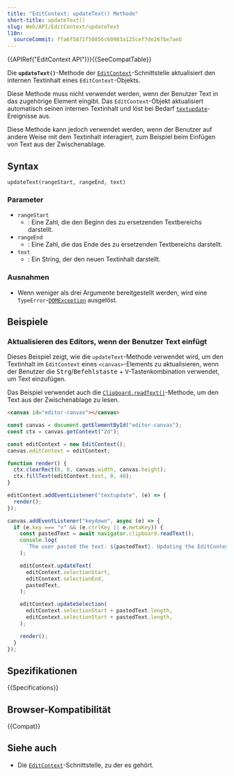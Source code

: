 ```yaml
---
title: "EditContext: updateText() Methode"
short-title: updateText()
slug: Web/API/EditContext/updateText
l10n:
  sourceCommit: ffa6f5871f50856c60983a125cef7de267be7aeb
---
```


{{APIRef("EditContext API")}}{{SeeCompatTable}}

Die **`updateText()`**-Methode der [`EditContext`](/de/docs/Web/API/EditContext)-Schnittstelle aktualisiert den internen Textinhalt eines `EditContext`-Objekts.

Diese Methode muss nicht verwendet werden, wenn der Benutzer Text in das zugehörige Element eingibt. Das `EditContext`-Objekt aktualisiert automatisch seinen internen Textinhalt und löst bei Bedarf [`textupdate`](/de/docs/Web/API/EditContext/textupdate_event)-Ereignisse aus.

Diese Methode kann jedoch verwendet werden, wenn der Benutzer auf andere Weise mit dem Textinhalt interagiert, zum Beispiel beim Einfügen von Text aus der Zwischenablage.

## Syntax

```js-nolint
updateText(rangeStart, rangeEnd, text)
```

### Parameter

- `rangeStart`
  - : Eine Zahl, die den Beginn des zu ersetzenden Textbereichs darstellt.
- `rangeEnd`
  - : Eine Zahl, die das Ende des zu ersetzenden Textbereichs darstellt.
- `text`
  - : Ein String, der den neuen Textinhalt darstellt.

### Ausnahmen

- Wenn weniger als drei Argumente bereitgestellt werden, wird eine `TypeError`-[`DOMException`](/de/docs/Web/API/DOMException) ausgelöst.

## Beispiele

### Aktualisieren des Editors, wenn der Benutzer Text einfügt

Dieses Beispiel zeigt, wie die `updateText`-Methode verwendet wird, um den Textinhalt im `EditContext` eines `<canvas>`-Elements zu aktualisieren, wenn der Benutzer die <kbd>Strg</kbd>/<kbd>Befehlstaste</kbd> + <kbd>V</kbd>-Tastenkombination verwendet, um Text einzufügen.

Das Beispiel verwendet auch die [`Clipboard.readText()`](/de/docs/Web/API/Clipboard/readText)-Methode, um den Text aus der Zwischenablage zu lesen.

```html
<canvas id="editor-canvas"></canvas>
```

```js
const canvas = document.getElementById("editor-canvas");
const ctx = canvas.getContext("2d");

const editContext = new EditContext();
canvas.editContext = editContext;

function render() {
  ctx.clearRect(0, 0, canvas.width, canvas.height);
  ctx.fillText(editContext.text, 0, 40);
}

editContext.addEventListener("textupdate", (e) => {
  render();
});

canvas.addEventListener("keydown", async (e) => {
  if (e.key === "v" && (e.ctrlKey || e.metaKey)) {
    const pastedText = await navigator.clipboard.readText();
    console.log(
      `The user pasted the text: ${pastedText}. Updating the EditContext text.`,
    );

    editContext.updateText(
      editContext.selectionStart,
      editContext.selectionEnd,
      pastedText,
    );

    editContext.updateSelection(
      editContext.selectionStart + pastedText.length,
      editContext.selectionStart + pastedText.length,
    );

    render();
  }
});
```

## Spezifikationen

{{Specifications}}

## Browser-Kompatibilität

{{Compat}}

## Siehe auch

- Die [`EditContext`](/de/docs/Web/API/EditContext)-Schnittstelle, zu der es gehört.
